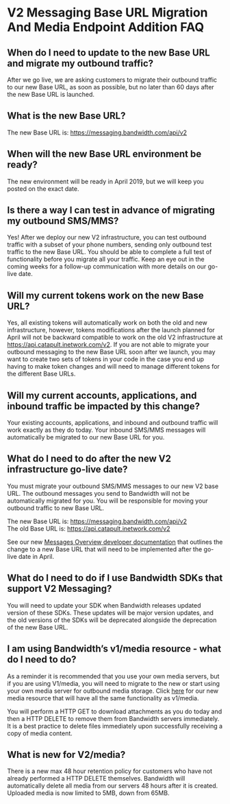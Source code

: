 # V2 Messaging Base URL Migration And Media Endpoint Addition FAQ

##  When do I need to update to the new Base URL and migrate my outbound traffic?
After we go live, we are asking customers to migrate their outbound traffic to our new Base URL, as soon as possible, but no later than 60 days after the new Base URL is launched.  

##  What is the new Base URL?
The new Base URL is:  https://messaging.bandwidth.com/api/v2  

## When will the new Base URL environment be ready?
The new environment will be ready in April 2019, but we will keep you posted on the exact date.

## Is there a way I can test in advance of migrating my outbound SMS/MMS?
Yes! After we deploy our new V2 infrastructure, you can test outbound traffic with a subset of your phone numbers, sending only outbound test traffic to the new Base URL. You should be able to complete a full test of functionality before you migrate all your traffic. Keep an eye out in the coming weeks for a follow-up communication with more details on our go-live date. 


## Will my current tokens work on the new Base URL? 
Yes, all existing tokens will automatically work on both the old and new infrastructure, however, tokens modifications after the launch planned for April will not be backward compatible to work on the old V2 infrastructure at https://api.catapult.inetwork.com/v2. If you are not able to migrate your outbound messaging to the new Base URL soon after we launch, you may want to create two sets of tokens in your code in the case you end up having to make token changes and will need to manage different tokens for the different Base URLs.  

## Will my current accounts, applications, and inbound traffic be impacted by this change?
Your existing accounts, applications, and inbound and outbound traffic will work exactly as they do today. Your inbound SMS/MMS messages will automatically be migrated to our new Base URL for you. 

## What do I need to do after the new V2 infrastructure go-live date?
You must migrate your outbound SMS/MMS messages to our new V2 base URL. The outbound messages you send to Bandwidth will not be automatically migrated for you. You will be responsible for moving your outbound traffic to new Base URL.  

The new Base URL is:  https://messaging.bandwidth.com/api/v2  
The old Base URL is: https://api.catapult.inetwork.com/v2

See our new [Messages Overview developer documentation](methods/sendMessages.md) that outlines the change to a new Base URL  that will need to be implemented after the go-live date in April.

## What do I need to do if I use Bandwidth SDKs that support V2 Messaging?
You will need to update your SDK when Bandwidth releases updated version of these SDKs. These updates will be major version updates, and the old versions of the SDKs will be deprecated alongside the deprecation of the new Base URL.  

## I am using Bandwidth’s v1/media resource - what do I need to do? 
As a reminder it is recommended that you use your own media servers, but if you are using V1/media, you will need to migrate to the new or start using your own media server for outbound media storage.  Click [here](media/about.md) for our new media resource that will have all the same functionality as v1/media. 

You will perform a HTTP GET to download attachments as you do today and then a HTTP DELETE to remove them from Bandwidth servers immediately. It is a best practice to delete files immediately upon successfully receiving a copy of media content. 

## What is new for V2/media?
There is a new max 48 hour retention policy for customers who have not already performed a HTTP DELETE themselves. Bandwidth will automatically delete all media from our servers 48 hours after it is created. Uploaded media is now limited to 5MB, down from 65MB.

<br>
<br>
